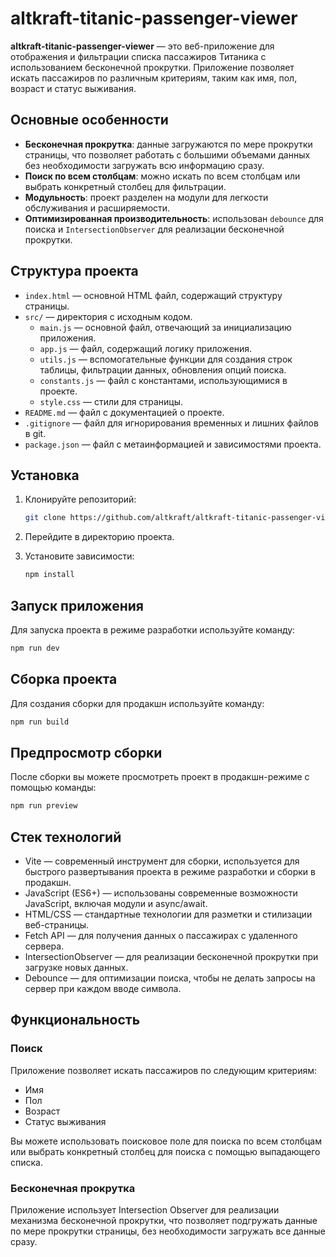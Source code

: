 # altkraft-titanic-passenger-viewer

**altkraft-titanic-passenger-viewer** — это веб-приложение для отображения и фильтрации списка пассажиров Титаника с использованием бесконечной прокрутки. Приложение позволяет искать пассажиров по различным критериям, таким как имя, пол, возраст и статус выживания.

## Основные особенности

- **Бесконечная прокрутка**: данные загружаются по мере прокрутки страницы, что позволяет работать с большими объемами данных без необходимости загружать всю информацию сразу.
- **Поиск по всем столбцам**: можно искать по всем столбцам или выбрать конкретный столбец для фильтрации.
- **Модульность**: проект разделен на модули для легкости обслуживания и расширяемости.
- **Оптимизированная производительность**: использован `debounce` для поиска и `IntersectionObserver` для реализации бесконечной прокрутки.

## Структура проекта
- `index.html` — основной HTML файл, содержащий структуру страницы.
- `src/` — директория с исходным кодом.
    - `main.js` — основной файл, отвечающий за инициализацию приложения.
    - `app.js` — файл, содержащий логику приложения.
    - `utils.js` — вспомогательные функции для создания строк таблицы, фильтрации данных, обновления опций поиска.
    - `constants.js` — файл с константами, использующимися в проекте.
    - `style.css` — стили для страницы.
- `README.md` — файл с документацией о проекте.
- `.gitignore` — файл для игнорирования временных и лишних файлов в git.
- `package.json` — файл с метаинформацией и зависимостями проекта.

## Установка

1. Клонируйте репозиторий:

   ```bash
   git clone https://github.com/altkraft/altkraft-titanic-passenger-viewer.git

2. Перейдите в директорию проекта.
3. Установите зависимости:
   ```bash
   npm install

## Запуск приложения
Для запуска проекта в режиме разработки используйте команду: 

```bash
npm run dev
```

## Сборка проекта
Для создания сборки для продакшн используйте команду:

```bash
npm run build
```

## Предпросмотр сборки
После сборки вы можете просмотреть проект в продакшн-режиме с помощью команды:

```bash
npm run preview
```

## Стек технологий
- Vite — современный инструмент для сборки, используется для быстрого развертывания проекта в режиме разработки и сборки в продакшн.
- JavaScript (ES6+) — использованы современные возможности JavaScript, включая модули и async/await.
- HTML/CSS — стандартные технологии для разметки и стилизации веб-страницы.
- Fetch API — для получения данных о пассажирах с удаленного сервера.
- IntersectionObserver — для реализации бесконечной прокрутки при загрузке новых данных.
- Debounce — для оптимизации поиска, чтобы не делать запросы на сервер при каждом вводе символа.

## Функциональность
### Поиск 
Приложение позволяет искать пассажиров по следующим критериям:

- Имя
- Пол
- Возраст
- Статус выживания

Вы можете использовать поисковое поле для поиска по всем столбцам или выбрать конкретный столбец для поиска с помощью выпадающего списка.

### Бесконечная прокрутка
Приложение использует Intersection Observer для реализации механизма бесконечной прокрутки, что позволяет подгружать данные по мере прокрутки страницы, без необходимости загружать все данные сразу.
